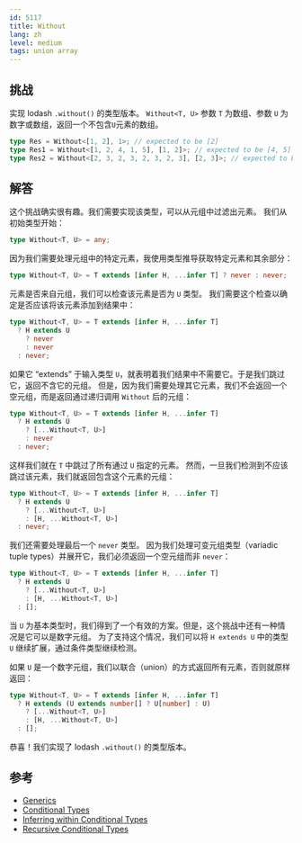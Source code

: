```yaml
---
id: 5117
title: Without
lang: zh
level: medium
tags: union array
---
```


## 挑战

实现 lodash `.without()` 的类型版本。
`Without<T, U>` 参数 `T` 为数组、参数 `U` 为数字或数组，返回一个不包含`U`元素的数组。

```typescript
type Res = Without<[1, 2], 1>; // expected to be [2]
type Res1 = Without<[1, 2, 4, 1, 5], [1, 2]>; // expected to be [4, 5]
type Res2 = Without<[2, 3, 2, 3, 2, 3, 2, 3], [2, 3]>; // expected to be []
```

## 解答

这个挑战确实很有趣。我们需要实现该类型，可以从元组中过滤出元素。
我们从初始类型开始：

```typescript
type Without<T, U> = any;
```

因为我们需要处理元组中的特定元素，我使用类型推导获取特定元素和其余部分：

```typescript
type Without<T, U> = T extends [infer H, ...infer T] ? never : never;
```

元素是否来自元组，我们可以检查该元素是否为 `U` 类型。
我们需要这个检查以确定是否应该将该元素添加到结果中：

```typescript
type Without<T, U> = T extends [infer H, ...infer T]
  ? H extends U
    ? never
    : never
  : never;
```

如果它 “extends” 于输入类型 `U`，就表明着我们结果中不需要它。于是我们跳过它，返回不含它的元组。
但是，因为我们需要处理其它元素，我们不会返回一个空元组，而是返回通过递归调用 `Without` 后的元组：

```typescript
type Without<T, U> = T extends [infer H, ...infer T]
  ? H extends U
    ? [...Without<T, U>]
    : never
  : never;
```

这样我们就在 `T` 中跳过了所有通过 `U` 指定的元素。
然而，一旦我们检测到不应该跳过该元素，我们就返回包含这个元素的元组：

```typescript
type Without<T, U> = T extends [infer H, ...infer T]
  ? H extends U
    ? [...Without<T, U>]
    : [H, ...Without<T, U>]
  : never;
```

我们还需要处理最后一个 `never` 类型。
因为我们处理可变元组类型（variadic tuple types）并展开它，我们必须返回一个空元组而非 `never`：

```typescript
type Without<T, U> = T extends [infer H, ...infer T]
  ? H extends U
    ? [...Without<T, U>]
    : [H, ...Without<T, U>]
  : [];
```

当 `U` 为基本类型时，我们得到了一个有效的方案。但是，这个挑战中还有一种情况是它可以是数字元组。
为了支持这个情况，我们可以将 `H extends U` 中的类型 `U` 继续扩展，通过条件类型继续检测。

如果 `U` 是一个数字元组，我们以联合（union）的方式返回所有元素，否则就原样返回：

```typescript
type Without<T, U> = T extends [infer H, ...infer T]
  ? H extends (U extends number[] ? U[number] : U)
    ? [...Without<T, U>]
    : [H, ...Without<T, U>]
  : [];
```

恭喜！我们实现了 lodash `.without()` 的类型版本。

## 参考

- [Generics](https://www.typescriptlang.org/docs/handbook/2/generics.html)
- [Conditional Types](https://www.typescriptlang.org/docs/handbook/2/conditional-types.html)
- [Inferring within Conditional Types](https://www.typescriptlang.org/docs/handbook/2/conditional-types.html#inferring-within-conditional-types)
- [Recursive Conditional Types](https://www.typescriptlang.org/docs/handbook/release-notes/typescript-4-1.html#recursive-conditional-types)
